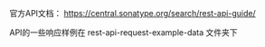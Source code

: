 官方API文档： https://central.sonatype.org/search/rest-api-guide/ 

API的一些响应样例在 rest-api-request-example-data 文件夹下 



